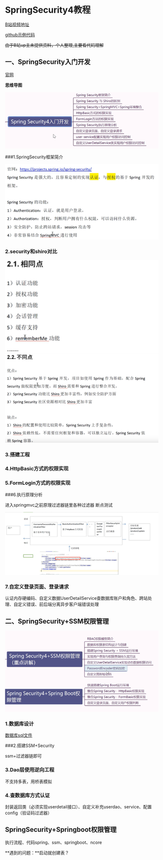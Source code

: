 # SpringSecurity4教程

[B站视频地址](https://www.bilibili.com/video/av51809660)

[github示例代码](https://github.com/liutaob/studySpringSecurity)

~~由于B站up主未提供资料，个人整理,主要看代码理解~~

## 一、SpringSecurity入门开发

[官网](https://spring.io/projects/spring-security)

**思维导图**

![思维导图一](image/p1.png)

###1.SpringSecurity框架简介

![框架简介](image/p2.png)

### 2.security和shiro对比

![相同点](image/p3.png) 
![不同点](image/p4.png) 

### 3.搭建工程

### 4.HttpBasic方式的权限实现

### 5.FormLogin方式的权限实现

###6.执行原理分析

进入springmvc之前原理过滤器链里各种过滤器 断点测试

![原理](image/p5.png)

### 7.自定义登录页面、登录请求

认证内存硬编码、自定义数据UserDetailService查数据库账户和角色、跨站处理、自定义错误、前后端分离异步客户端错误处理

## 二、SpringSecurity+SSM权限管理

![思维导图二](image/p6.png)

### 1.数据库设计

[数据库sql文件](sql.md)

###2.搭建SSM+Security

ssm+过滤器链即可

### 3.Dao层使用逆向工程

不支持多表，用桥表模拟

### 4.查数据库方式认证

封装返回类（必须实现userdetail接口）、自定义补充userdao、service、配置config（验证码过滤器）

## SpringSecurity+Springboot权限管理

执行流程、代码spring、ssm、springboot、ncore

**遇到的问题：**启动就创建表？
